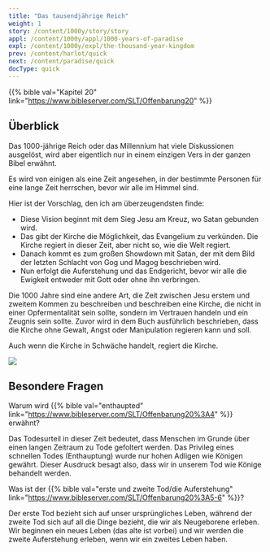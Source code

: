 ```yaml
---
title: "Das tausendjährige Reich"
weight: 1
story: /content/1000y/story/story
appl: /content/1000y/appl/1000-years-of-paradise
expl: /content/1000y/expl/the-thousand-year-kingdom
prev: /content/harlot/quick
next: /content/paradise/quick
docType: quick
---
```


{{% bible val="Kapitel 20" link="https://www.bibleserver.com/SLT/Offenbarung20" %}}


## Überblick

Das 1000-jährige Reich oder das Millennium hat viele Diskussionen ausgelöst, wird aber eigentlich nur in einem einzigen Vers in der ganzen Bibel erwähnt.

Es wird von einigen als eine Zeit angesehen, in der bestimmte Personen für eine lange Zeit herrschen, bevor wir alle im Himmel sind.

Hier ist der Vorschlag, den ich am überzeugendsten finde:
- Diese Vision beginnt mit dem Sieg Jesu am Kreuz, wo Satan gebunden wird.
- Das gibt der Kirche die Möglichkeit, das Evangelium zu verkünden. Die Kirche regiert in dieser Zeit, aber nicht so, wie die Welt regiert.
- Danach kommt es zum großen Showdown mit Satan, der mit dem Bild der letzten Schlacht von Gog und Magog beschrieben wird.
- Nun erfolgt die Auferstehung und das Endgericht, bevor wir alle die Ewigkeit entweder mit Gott oder ohne ihn verbringen.

Die 1000 Jahre sind eine andere Art, die Zeit zwischen Jesu erstem und zweitem Kommen zu beschreiben und beschreiben eine Kirche, die nicht in einer Opfermentalität sein sollte, sondern im Vertrauen handeln und ein Zeugnis sein sollte. Zuvor wird in dem Buch ausführlich beschrieben, dass die Kirche ohne Gewalt, Angst oder Manipulation regieren kann und soll.

Auch wenn die Kirche in Schwäche handelt, regiert die Kirche.

![](/images/1000_de.jpg)

## Besondere Fragen

Warum wird {{% bible val="enthaupted" link="https://www.bibleserver.com/SLT/Offenbarung20%3A4" %}} erwähnt? 

Das Todesurteil in dieser Zeit bedeutet, dass Menschen im Grunde über einen langen Zeitraum zu Tode gefoltert werden. Das Privileg eines schnellen Todes (Enthauptung) wurde nur hohen Adligen wie Königen gewährt. Dieser Ausdruck besagt also, dass wir in unserem Tod wie Könige behandelt werden.

Was ist der {{% bible val="erste und zweite Tod/die Auferstehung" link="https://www.bibleserver.com/SLT/Offenbarung20%3A5-6" %}}?

Der erste Tod bezieht sich auf unser ursprüngliches Leben, während der zweite Tod sich auf all die Dinge bezieht, die wir als Neugeborene erleben. Wir beginnen ein neues Leben (das alte ist vorbei) und wir werden die zweite Auferstehung erleben, wenn wir ein zweites Leben haben.